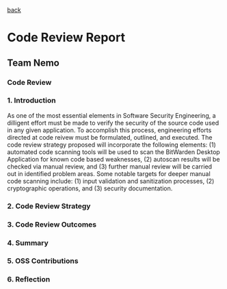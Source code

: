 [back](https://github.com/DoctorEww/software-assurance)

# Code Review Report

## Team Nemo

### Code Review

### 1. Introduction

As one of the most essential elements in Software Security Engineering, a dilligent effort must be made to verify the security of the source code used in any given 
application. To accomplish this process, engineering efforts directed at code reivew must be formulated, outlined, and executed. The code review strategy proposed will incorporate the following elements: (1) automated code scanning tools will be used to scan the BitWarden Desktop Application for known code based weaknesses, (2) autoscan results will be checked via manual review, and (3) further manual review will be carried out in identified problem areas. Some notable targets for deeper manual code scanning include: (1) input validation and sanitization processes, (2) cryptographic operations, and (3) security documentation.

### 2. Code Review Strategy

### 3. Code Review Outcomes

### 4. Summary

### 5. OSS Contributions

### 6. Reflection
